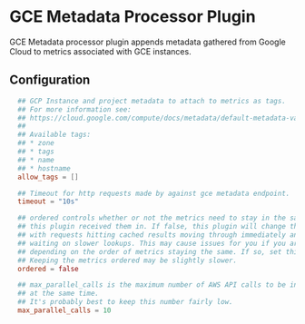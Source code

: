# GCE Metadata Processor Plugin

GCE Metadata processor plugin appends metadata gathered from Google Cloud
to metrics associated with GCE instances.

## Configuration

```toml
  ## GCP Instance and project metadata to attach to metrics as tags.
  ## For more information see:
  ## https://cloud.google.com/compute/docs/metadata/default-metadata-values
  ##
  ## Available tags:
  ## * zone
  ## * tags
  ## * name
  ## * hostname
  allow_tags = []

  ## Timeout for http requests made by against gce metadata endpoint.
  timeout = "10s"

  ## ordered controls whether or not the metrics need to stay in the same order
  ## this plugin received them in. If false, this plugin will change the order
  ## with requests hitting cached results moving through immediately and not
  ## waiting on slower lookups. This may cause issues for you if you are
  ## depending on the order of metrics staying the same. If so, set this to true.
  ## Keeping the metrics ordered may be slightly slower.
  ordered = false

  ## max_parallel_calls is the maximum number of AWS API calls to be in flight
  ## at the same time.
  ## It's probably best to keep this number fairly low.
  max_parallel_calls = 10
```
